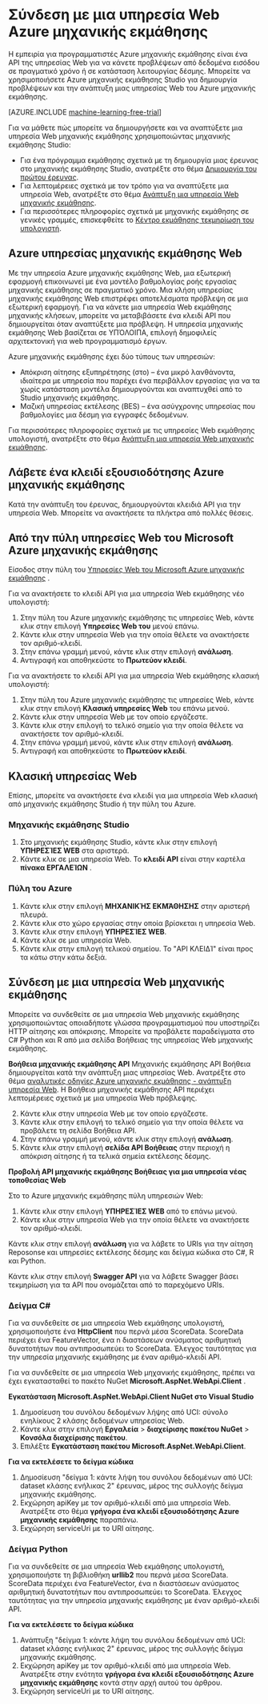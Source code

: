 <properties
    pageTitle="Σύνδεση με μια υπηρεσία Web μηχανικής εκμάθησης | Microsoft Azure"
    description="Με C# ή Python, συνδεθείτε με μια υπηρεσία Web εκμάθησης μηχανικής Azure, χρησιμοποιώντας ένα κλειδί εξουσιοδότησης."
    services="machine-learning"
    documentationCenter=""
    authors="garyericson"
    manager="jhubbard"
    editor="cgronlun" />

<tags
    ms.service="machine-learning"
    ms.workload="data-services"
    ms.tgt_pltfrm="na"
    ms.devlang="na"
    ms.topic="article"
    ms.date="10/10/2016" 
    ms.author="garye" />


# <a name="connect-to-an-azure-machine-learning-web-service"></a>Σύνδεση με μια υπηρεσία Web Azure μηχανικής εκμάθησης

Η εμπειρία για προγραμματιστές Azure μηχανικής εκμάθησης είναι ένα API της υπηρεσίας Web για να κάνετε προβλέψεων από δεδομένα εισόδου σε πραγματικό χρόνο ή σε κατάσταση λειτουργίας δέσμης. Μπορείτε να χρησιμοποιήσετε Azure μηχανικής εκμάθησης Studio για δημιουργία προβλέψεων και την ανάπτυξη μιας υπηρεσίας Web του Azure μηχανικής εκμάθησης.

[AZURE.INCLUDE [machine-learning-free-trial](../../includes/machine-learning-free-trial.md)]

Για να μάθετε πώς μπορείτε να δημιουργήσετε και να αναπτύξετε μια υπηρεσία Web μηχανικής εκμάθησης χρησιμοποιώντας μηχανικής εκμάθησης Studio:

- Για ένα πρόγραμμα εκμάθησης σχετικά με τη δημιουργία μιας έρευνας στο μηχανικής εκμάθησης Studio, ανατρέξτε στο θέμα [Δημιουργία του πρώτου έρευνας](machine-learning-create-experiment.md).
- Για λεπτομέρειες σχετικά με τον τρόπο για να αναπτύξετε μια υπηρεσία Web, ανατρέξτε στο θέμα [Ανάπτυξη μια υπηρεσία Web μηχανικής εκμάθησης](machine-learning-publish-a-machine-learning-web-service.md).
- Για περισσότερες πληροφορίες σχετικά με μηχανικής εκμάθησης σε γενικές γραμμές, επισκεφθείτε το [Κέντρο εκμάθησης τεκμηρίωση του υπολογιστή](https://azure.microsoft.com/documentation/services/machine-learning/).

## <a name="azure-machine-learning-web-service"></a>Azure υπηρεσίας μηχανικής εκμάθησης Web ##

Με την υπηρεσία Azure μηχανικής εκμάθησης Web, μια εξωτερική εφαρμογή επικοινωνεί με ένα μοντέλο βαθμολογίας ροής εργασίας μηχανικής εκμάθησης σε πραγματικό χρόνο. Μια κλήση υπηρεσίας μηχανικής εκμάθησης Web επιστρέφει αποτελέσματα πρόβλεψη σε μια εξωτερική εφαρμογή. Για να κάνετε μια υπηρεσία Web εκμάθησης μηχανικής κλήσεων, μπορείτε να μεταβιβάσετε ένα κλειδί API που δημιουργείται όταν αναπτύξετε μια πρόβλεψη. Η υπηρεσία μηχανικής εκμάθησης Web βασίζεται σε ΥΠΌΛΟΙΠΑ, επιλογή δημοφιλείς αρχιτεκτονική για web προγραμματισμό έργων.

Azure μηχανικής εκμάθησης έχει δύο τύπους των υπηρεσιών:

- Απόκριση αίτησης εξυπηρέτησης (στο) – ένα μικρό λανθάνοντα, ιδιαίτερα με υπηρεσία που παρέχει ένα περιβάλλον εργασίας για να τα χωρίς κατάσταση μοντέλα δημιουργούνται και αναπτυχθεί από το Studio μηχανικής εκμάθησης.
- Μαζική υπηρεσίας εκτέλεσης (BES) – ένα ασύγχρονης υπηρεσίας που βαθμολογίες μια δέσμη για εγγραφές δεδομένων.

Για περισσότερες πληροφορίες σχετικά με τις υπηρεσίες Web εκμάθησης υπολογιστή, ανατρέξτε στο θέμα [Ανάπτυξη μια υπηρεσία Web μηχανικής εκμάθησης](machine-learning-publish-a-machine-learning-web-service.md).

## <a name="get-an-azure-machine-learning-authorization-key"></a>Λάβετε ένα κλειδί εξουσιοδότησης Azure μηχανικής εκμάθησης ##

Κατά την ανάπτυξη του έρευνας, δημιουργούνται κλειδιά API για την υπηρεσία Web. Μπορείτε να ανακτήσετε τα πλήκτρα από πολλές θέσεις.

## <a name="from-the-microsoft-azure-machine-learning-web-services-portal"></a>Από την πύλη υπηρεσίες Web του Microsoft Azure μηχανικής εκμάθησης

Είσοδος στην πύλη του [Υπηρεσίες Web του Microsoft Azure μηχανικής εκμάθησης](https://services.azureml.net) .

Για να ανακτήσετε το κλειδί API για μια υπηρεσία Web εκμάθησης νέο υπολογιστή:

1. Στην πύλη του Azure μηχανικής εκμάθησης τις υπηρεσίες Web, κάντε κλικ στην επιλογή **Υπηρεσίες Web του** μενού επάνω.
2. Κάντε κλικ στην υπηρεσία Web για την οποία θέλετε να ανακτήσετε τον αριθμό-κλειδί.
3. Στην επάνω γραμμή μενού, κάντε κλικ στην επιλογή **ανάλωση**.
4. Αντιγραφή και αποθηκεύστε το **Πρωτεύον κλειδί**.


Για να ανακτήσετε το κλειδί API για μια υπηρεσία Web εκμάθησης κλασική υπολογιστή:

1. Στην πύλη του Azure μηχανικής εκμάθησης τις υπηρεσίες Web, κάντε κλικ στην επιλογή **Κλασική υπηρεσίες Web** του επάνω μενού.
2. Κάντε κλικ στην υπηρεσία Web με τον οποίο εργάζεστε.
3. Κάντε κλικ στην επιλογή το τελικό σημείο για την οποία θέλετε να ανακτήσετε τον αριθμό-κλειδί.
3. Στην επάνω γραμμή μενού, κάντε κλικ στην επιλογή **ανάλωση**.
4. Αντιγραφή και αποθηκεύστε το **Πρωτεύον κλειδί**.

## <a name="classic-web-service"></a>Κλασική υπηρεσίας Web ##

 Επίσης, μπορείτε να ανακτήσετε ένα κλειδί για μια υπηρεσία Web κλασική από μηχανικής εκμάθησης Studio ή την πύλη του Azure.

### <a name="machine-learning-studio"></a>Μηχανικής εκμάθησης Studio ###

1. Στο μηχανικής εκμάθησης Studio, κάντε κλικ στην επιλογή **ΥΠΗΡΕΣΊΕΣ WEB** στα αριστερά.
2. Κάντε κλικ σε μια υπηρεσία Web. Το **κλειδί API** είναι στην καρτέλα **πίνακα ΕΡΓΑΛΕΊΩΝ** .

### <a name="azure-portal"></a>Πύλη του Azure ###

1. Κάντε κλικ στην επιλογή **ΜΗΧΑΝΙΚΉΣ ΕΚΜΆΘΗΣΗΣ** στην αριστερή πλευρά.
2. Κάντε κλικ στο χώρο εργασίας στην οποία βρίσκεται η υπηρεσία Web.
3. Κάντε κλικ στην επιλογή **ΥΠΗΡΕΣΊΕΣ WEB**.
4. Κάντε κλικ σε μια υπηρεσία Web.
5. Κάντε κλικ στην επιλογή τελικού σημείου. Το "API ΚΛΕΙΔΊ" είναι προς τα κάτω στην κάτω δεξιά.

## <a id="connect"></a>Σύνδεση με μια υπηρεσία Web μηχανικής εκμάθησης

Μπορείτε να συνδεθείτε σε μια υπηρεσία Web μηχανικής εκμάθησης χρησιμοποιώντας οποιαδήποτε γλώσσα προγραμματισμού που υποστηρίζει HTTP αίτησης και απόκρισης. Μπορείτε να προβάλετε παραδείγματα στο C# Python και R από μια σελίδα Βοήθειας της υπηρεσίας Web μηχανικής εκμάθησης.

**Βοήθεια μηχανικής εκμάθησης API** Μηχανικής εκμάθησης API Βοήθεια δημιουργείται κατά την ανάπτυξη μιας υπηρεσίας Web. Ανατρέξτε στο θέμα [αναλυτικές οδηγίες Azure μηχανικής εκμάθησης - ανάπτυξη υπηρεσία Web](machine-learning-walkthrough-5-publish-web-service.md).
Η Βοήθεια μηχανικής εκμάθησης API περιέχει λεπτομέρειες σχετικά με μια υπηρεσία Web πρόβλεψης.

2. Κάντε κλικ στην υπηρεσία Web με τον οποίο εργάζεστε.
3. Κάντε κλικ στην επιλογή το τελικό σημείο για την οποία θέλετε να προβάλετε τη σελίδα Βοήθεια API.
3. Στην επάνω γραμμή μενού, κάντε κλικ στην επιλογή **ανάλωση**.
3. Κάντε κλικ στην επιλογή **σελίδα API Βοήθειας** στην περιοχή η απόκριση αίτησης ή τα τελικά σημεία εκτέλεσης δέσμης.

**Προβολή API μηχανικής εκμάθησης Βοήθειας για μια υπηρεσία νέας τοποθεσίας Web**

Στο το Azure μηχανικής εκμάθησης πύλη υπηρεσιών Web:

1. Κάντε κλικ στην επιλογή **ΥΠΗΡΕΣΊΕΣ WEB** από το επάνω μενού.
2. Κάντε κλικ στην υπηρεσία Web για την οποία θέλετε να ανακτήσετε τον αριθμό-κλειδί.

Κάντε κλικ στην επιλογή **ανάλωση** για να λάβετε το URIs για την αίτηση Reposonse και υπηρεσίες εκτέλεσης δέσμης και δείγμα κώδικα στο C#, R και Python.

Κάντε κλικ στην επιλογή **Swagger API** για να λάβετε Swagger βάσει τεκμηρίωση για τα API που ονομάζεται από το παρεχόμενο URIs.

### <a name="c-sample"></a>Δείγμα C# ###

Για να συνδεθείτε σε μια υπηρεσία Web εκμάθησης υπολογιστή, χρησιμοποιήστε ένα **HttpClient** που περνά μέσα ScoreData. ScoreData περιέχει ένα FeatureVector, ένα n διαστάσεων ανύσματος αριθμητική δυνατοτήτων που αντιπροσωπεύει το ScoreData. Έλεγχος ταυτότητας για την υπηρεσία μηχανικής εκμάθησης με έναν αριθμό-κλειδί API.

Για να συνδεθείτε σε μια υπηρεσία Web μηχανικής εκμάθησης, πρέπει να έχει εγκατασταθεί το πακέτο NuGet **Microsoft.AspNet.WebApi.Client** .

**Εγκατάσταση Microsoft.AspNet.WebApi.Client NuGet στο Visual Studio**

1. Δημοσίευση του συνόλου δεδομένων λήψης από UCI: σύνολο ενηλίκους 2 κλάσης δεδομένων υπηρεσίας Web.
2. Κάντε κλικ στην επιλογή **Εργαλεία** > **διαχείρισης πακέτου NuGet** > **Κονσόλα διαχείρισης πακέτου**.
2. Επιλέξτε **Εγκατάσταση πακέτου Microsoft.AspNet.WebApi.Client**.

**Για να εκτελέσετε το δείγμα κώδικα**

1. Δημοσίευση "δείγμα 1: κάντε λήψη του συνόλου δεδομένων από UCI: dataset κλάσης ενήλικας 2" έρευνας, μέρος της συλλογής δείγμα μηχανικής εκμάθησης.
2. Εκχώρηση apiKey με τον αριθμό-κλειδί από μια υπηρεσία Web. Ανατρέξτε στο θέμα **γρήγορα ένα κλειδί εξουσιοδότησης Azure μηχανικής εκμάθησης** παραπάνω.
3. Εκχώρηση serviceUri με το URI αίτησης.


### <a name="python-sample"></a>Δείγμα Python ###

Για να συνδεθείτε σε μια υπηρεσία Web εκμάθησης υπολογιστή, χρησιμοποιήστε τη βιβλιοθήκη **urllib2** που περνά μέσα ScoreData. ScoreData περιέχει ένα FeatureVector, ένα n διαστάσεων ανύσματος αριθμητική δυνατοτήτων που αντιπροσωπεύει το ScoreData. Έλεγχος ταυτότητας για την υπηρεσία μηχανικής εκμάθησης με έναν αριθμό-κλειδί API.


**Για να εκτελέσετε το δείγμα κώδικα**

1. Ανάπτυξη "δείγμα 1: κάντε λήψη του συνόλου δεδομένων από UCI: dataset κλάσης ενήλικας 2" έρευνας, μέρος της συλλογής δείγμα μηχανικής εκμάθησης.
2. Εκχώρηση apiKey με τον αριθμό-κλειδί από μια υπηρεσία Web. Ανατρέξτε στην ενότητα **γρήγορα ένα κλειδί εξουσιοδότησης Azure μηχανικής εκμάθησης** κοντά στην αρχή αυτού του άρθρου.
3. Εκχώρηση serviceUri με το URI αίτησης.
